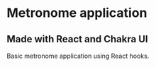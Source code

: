 # Metronome application

## Made with React and Chakra UI

Basic metronome application using React hooks.
